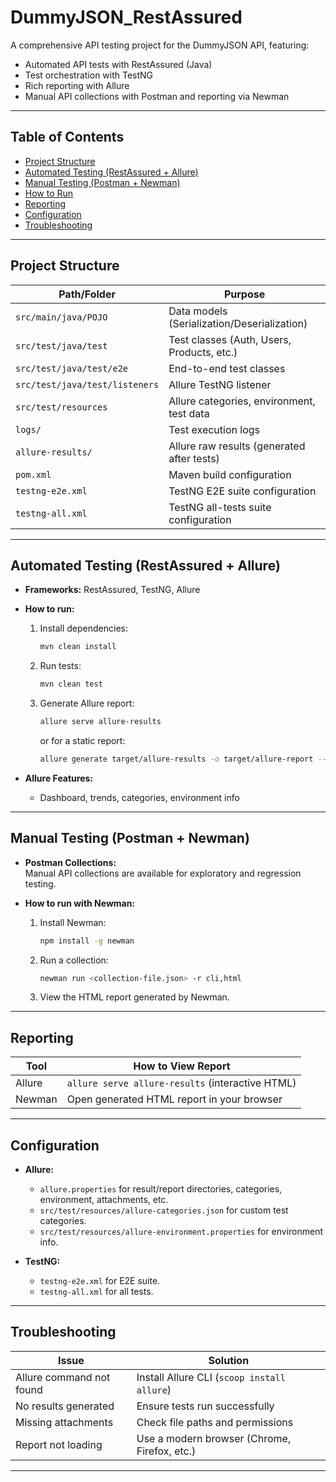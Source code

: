 # DummyJSON_RestAssured

A comprehensive API testing project for the DummyJSON API, featuring:
- Automated API tests with RestAssured (Java)
- Test orchestration with TestNG
- Rich reporting with Allure
- Manual API collections with Postman and reporting via Newman

---

## Table of Contents

- [Project Structure](#project-structure)
- [Automated Testing (RestAssured + Allure)](#automated-testing-restassured--allure)
- [Manual Testing (Postman + Newman)](#manual-testing-postman--newman)
- [How to Run](#how-to-run)
- [Reporting](#reporting)
- [Configuration](#configuration)
- [Troubleshooting](#troubleshooting)

---

## Project Structure

| Path/Folder                | Purpose                                      |
|----------------------------|----------------------------------------------|
| `src/main/java/POJO`       | Data models (Serialization/Deserialization)  |
| `src/test/java/test`       | Test classes (Auth, Users, Products, etc.)   |
| `src/test/java/test/e2e`   | End-to-end test classes                      |
| `src/test/java/test/listeners` | Allure TestNG listener                  |
| `src/test/resources`       | Allure categories, environment, test data    |
| `logs/`                    | Test execution logs                          |
| `allure-results/`          | Allure raw results (generated after tests)   |
| `pom.xml`                  | Maven build configuration                    |
| `testng-e2e.xml`           | TestNG E2E suite configuration               |
| `testng-all.xml`           | TestNG all-tests suite configuration         |

---

## Automated Testing (RestAssured + Allure)

- **Frameworks:** RestAssured, TestNG, Allure
- **How to run:**
  1. Install dependencies:  
     ```bash
     mvn clean install
     ```
  2. Run tests:  
     ```bash
     mvn clean test
     ```
  3. Generate Allure report:  
     ```bash
     allure serve allure-results
     ```
     or for a static report:
     ```bash
     allure generate target/allure-results -o target/allure-report --clean
     ```

- **Allure Features:**
  - Dashboard, trends, categories, environment info

---

## Manual Testing (Postman + Newman)

- **Postman Collections:**  
  Manual API collections are available for exploratory and regression testing.

- **How to run with Newman:**
  1. Install Newman:  
     ```bash
     npm install -g newman
     ```
  2. Run a collection:  
     ```bash
     newman run <collection-file.json> -r cli,html
     ```
  3. View the HTML report generated by Newman.

---

## Reporting

| Tool    | How to View Report                                      |
|---------|--------------------------------------------------------|
| Allure  | `allure serve allure-results` (interactive HTML) |
| Newman  | Open generated HTML report in your browser              |

---

## Configuration

- **Allure:**  
  - `allure.properties` for result/report directories, categories, environment, attachments, etc.
  - `src/test/resources/allure-categories.json` for custom test categories.
  - `src/test/resources/allure-environment.properties` for environment info.

- **TestNG:**  
  - `testng-e2e.xml` for E2E suite.
  - `testng-all.xml` for all tests.

---

## Troubleshooting

| Issue                        | Solution                                      |
|------------------------------|-----------------------------------------------|
| Allure command not found     | Install Allure CLI (`scoop install allure`)   |
| No results generated         | Ensure tests run successfully                 |
| Missing attachments          | Check file paths and permissions              |
| Report not loading           | Use a modern browser (Chrome, Firefox, etc.)  |

---
